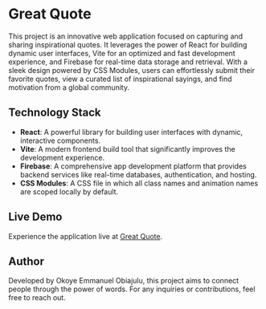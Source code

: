 # Great Quote

This project is an innovative web application focused on capturing and sharing inspirational quotes. It leverages the power of React for building dynamic user interfaces, Vite for an optimized and fast development experience, and Firebase for real-time data storage and retrieval. With a sleek design powered by CSS Modules, users can effortlessly submit their favorite quotes, view a curated list of inspirational sayings, and find motivation from a global community.

## Technology Stack

- **React**: A powerful library for building user interfaces with dynamic, interactive components.
- **Vite**: A modern frontend build tool that significantly improves the development experience.
- **Firebase**: A comprehensive app development platform that provides backend services like real-time databases, authentication, and hosting.
- **CSS Modules**: A CSS file in which all class names and animation names are scoped locally by default.

## Live Demo

Experience the application live at [Great Quote](https://great-quote-1u1w.onrender.com).

## Author

Developed by Okoye Emmanuel Obiajulu, this project aims to connect people through the power of words. For any inquiries or contributions, feel free to reach out.
